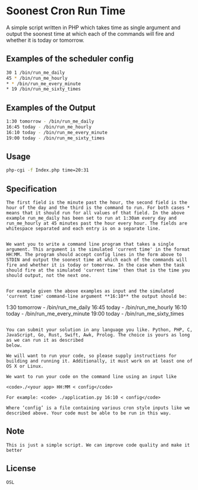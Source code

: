 # Soonest Cron Run Time

A simple script written in PHP which takes time as single argument and output the soonest time at which each of the commands will fire and whether it is today or tomorrow.

## Examples of the scheduler config

```bash
30 1 /bin/run_me_daily
45 * /bin/run_me_hourly
* * /bin/run_me_every_minute
* 19 /bin/run_me_sixty_times

```
## Examples of the Output

```bash
1:30 tomorrow - /bin/run_me_daily
16:45 today - /bin/run_me_hourly
16:10 today - /bin/run_me_every_minute
19:00 today - /bin/run_me_sixty_times
```

## Usage

```bash
php-cgi -f Index.php time=20:31
````

## Specification
```
The first field is the minute past the hour, the second field is the hour of the day and the third is the command to run. For both cases * means that it should run for all values of that field. In the above example run_me_daily has been set to run at 1:30am every day and run_me_hourly at 45 minutes past the hour every hour. The fields are whitespace separated and each entry is on a separate line.


We want you to write a command line program that takes a single argument. This argument is the simulated 'current time' in the format HH:MM. The program should accept config lines in the form above to ​STDIN​ and output the soonest time at which each of the commands will fire and whether it is today or tomorrow. In the case when the task should fire at the simulated 'current time' then that is the time you should output, not the next one.


For example given the above examples as input and the simulated 'current time' command-line argument **16:10** the output should be:

```
1:30 tomorrow - /bin/run_me_daily 
16:45 today - /bin/run_me_hourly
16:10 today - /bin/run_me_every_minute 
19:00 today - /bin/run_me_sixty_times
```

You can submit your solution in ​any language​ you like. Python, PHP, C, JavaScript, Go, Rust, Swift, Awk, Prolog. The choice is yours as long as we can run it as described
below.

We will want to run your code, so please supply instructions for building and running it. Additionally, it must work on at least one of OS X or Linux.

We want to run your code on the command line using an input like

<code>./<your app> HH:MM < config</code>

For example: ​<code> ./application.py 16:10 < config</code>

Where ‘config’ is a file containing various cron style inputs like we described above. Your code must be able to be run in this way.

```
## Note
```
This is just a simple script. We can improve code quality and make it better
````

## License
```
OSL
```
